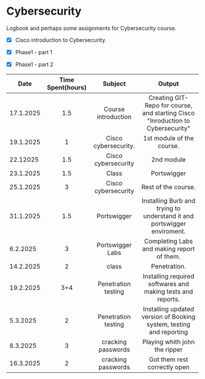 # Cybersecurity
Logbook and perhaps some assignments for Cybersecurity course.

- [x] Cisco introduction to Cybersecurity.
- [x] Phase1 - part 1
- [x] Phase1 - part 2




| Date      | Time Spent(hours) |       Subject        |                                      Output                                      |
| --------- | :---------------: | :------------------: | :------------------------------------------------------------------------------: |
| 17.1.2025 |        1.5        | Course introduction  | Creating GIT- Repo for course, and starting Cisco "Inroduction to Cybersecurity" |
| 19.1.2025 |         1         | Cisco cybersecurity. |                            1st module of the course.                             |
| 22.12025  |        1.5        | Cisco cybersecurity  |                                    2nd module                                    |
| 23.1.2025 |        1.5        |        Class         |                                   Portswigger                                    |
| 25.1.2025 |         3         | Cisco cybersecurity  |                               Rest of the course.                                |
| 31.1.2025 |        1.5        |     Portswigger      |     Installing Burb and trying to understand it and portswigger enviroment.      |
| 6.2.2025  |         3         |   Portswigger Labs   |                    Completing Labs and making report of them.                    |
| 14.2.2025 |         2         |        class         |                                   Penetration.                                   |
| 19.2.2025 |       3+4         | Penetration testing  |                     Installing required softwares and making tests and reports.  |
| 5.3.2025  |        2          | Penetration testing  |  Installing updated version of Booking system, testing and reporting             |
| 8.3.2025  |        3          | cracking passwords   | Playing whith john the ripper                                                    |
| 16.3.2025 |        2          | cracking passwords   | Got them rest correctly open                                                     |